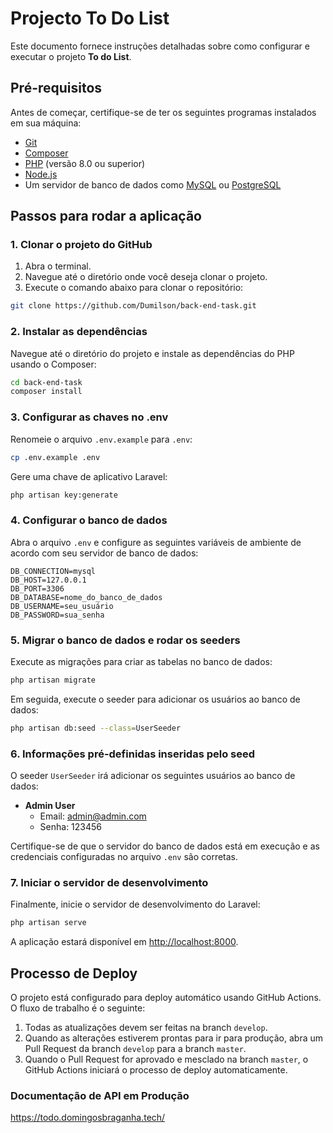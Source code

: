 # Projecto To Do List

Este documento fornece instruções detalhadas sobre como configurar e executar o projeto <b>To do List</b>.

## Pré-requisitos

Antes de começar, certifique-se de ter os seguintes programas instalados em sua máquina:

- [Git](https://git-scm.com/)
- [Composer](https://getcomposer.org/)
- [PHP](https://www.php.net/) (versão 8.0 ou superior)
- [Node.js](https://nodejs.org/) 
- Um servidor de banco de dados como [MySQL](https://www.mysql.com/) ou [PostgreSQL](https://www.postgresql.org/)

## Passos para rodar a aplicação

### 1. Clonar o projeto do GitHub

1. Abra o terminal.
2. Navegue até o diretório onde você deseja clonar o projeto.
3. Execute o comando abaixo para clonar o repositório:

```sh
git clone https://github.com/Dumilson/back-end-task.git
```

### 2. Instalar as dependências

Navegue até o diretório do projeto e instale as dependências do PHP usando o Composer:

```sh
cd back-end-task
composer install
```

### 3. Configurar as chaves no .env

Renomeie o arquivo `.env.example` para `.env`:

```sh
cp .env.example .env
```

Gere uma chave de aplicativo Laravel:

```sh
php artisan key:generate
```

### 4. Configurar o banco de dados

Abra o arquivo `.env` e configure as seguintes variáveis de ambiente de acordo com seu servidor de banco de dados:

```env
DB_CONNECTION=mysql
DB_HOST=127.0.0.1
DB_PORT=3306
DB_DATABASE=nome_do_banco_de_dados
DB_USERNAME=seu_usuário
DB_PASSWORD=sua_senha
```

### 5. Migrar o banco de dados e rodar os seeders

Execute as migrações para criar as tabelas no banco de dados:

```sh
php artisan migrate
```

Em seguida, execute o seeder para adicionar os usuários ao banco de dados:

```sh
php artisan db:seed --class=UserSeeder
```

### 6. Informações pré-definidas inseridas pelo seed

O seeder `UserSeeder` irá adicionar os seguintes usuários ao banco de dados:

- **Admin User**
  - Email: admin@admin.com
  - Senha: 123456


Certifique-se de que o servidor do banco de dados está em execução e as credenciais configuradas no arquivo `.env` são corretas.

### 7. Iniciar o servidor de desenvolvimento

Finalmente, inicie o servidor de desenvolvimento do Laravel:

```sh
php artisan serve
```

A aplicação estará disponível em [http://localhost:8000](http://localhost:8000).

## Processo de Deploy

O projeto está configurado para deploy automático usando GitHub Actions. O fluxo de trabalho é o seguinte:

1. Todas as atualizações devem ser feitas na branch `develop`.
2. Quando as alterações estiverem prontas para ir para produção, abra um Pull Request da branch `develop` para a branch `master`.
3. Quando o Pull Request for aprovado e mesclado na branch `master`, o GitHub Actions iniciará o processo de deploy automaticamente.

### Documentação de API em Produção 

<a href="https://todo.domingosbraganha.tech/">https://todo.domingosbraganha.tech/</a>



